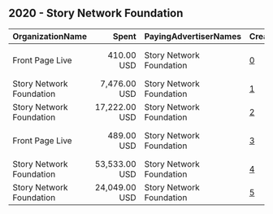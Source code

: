 ## 2020 - Story Network Foundation 
|OrganizationName|Spent|PayingAdvertiserNames|CreativeUrls|Impressions|Genders|AgeBrackets|CountryCodes|BillingAddresses|CandidateBallotInformation|
|:---|---:|:---|:---|---:|:---|:---|:---|:---|:---|
|Front Page Live|410.00 USD|Story Network Foundation|[0](https://www.snap.com/political-ads/asset/7132100082e10eee00896d99256d6316f3445d6fe6ea99ddd865bc992441d3fa?mediaType=mp4)|34,660||18+|united states|"322 8th Avenue Suite 601,New York,10001,US"||
|Story Network Foundation|7,476.00 USD|Story Network Foundation|[1](https://www.snap.com/political-ads/asset/0bf8003aaf22c05a3d078e3193b4b4503d75b52ab3248b9b500ac0d92849fc3b?mediaType=mp4)|622,279||18+|united states|US||
|Story Network Foundation|17,222.00 USD|Story Network Foundation|[2](https://www.snap.com/political-ads/asset/76e5bc6603094b518371123136c3160321d8d9d8350410b05c7348967315823f?mediaType=mp4)|1,418,335||18+|united states|US||
|Front Page Live|489.00 USD|Story Network Foundation|[3](https://www.snap.com/political-ads/asset/b56f291334a91c730275b354e3d6184405f6bd8e8209c3b1c54c74e6bcf08384?mediaType=mp4)|41,494||18+|united states|"322 8th Avenue Suite 601,New York,10001,US"||
|Story Network Foundation|53,533.00 USD|Story Network Foundation|[4](https://www.snap.com/political-ads/asset/0bf8003aaf22c05a3d078e3193b4b4503d75b52ab3248b9b500ac0d92849fc3b?mediaType=mp4)|6,564,131||18+|united states|US||
|Story Network Foundation|24,049.00 USD|Story Network Foundation|[5](https://www.snap.com/political-ads/asset/0bf8003aaf22c05a3d078e3193b4b4503d75b52ab3248b9b500ac0d92849fc3b?mediaType=mp4)|2,207,717||18+|united states|US||
